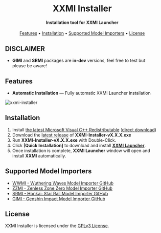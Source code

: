 <h1 align="center">XXMI Installer</h1>

<h4 align="center">Installation tool for XXMI Launcher</h4>

<p align="center">
  <a href="#features">Features</a> •
  <a href="#installation">Installation</a> •
  <a href="#supported-model-importers">Supported Model Importers</a> •
  <a href="#license">License</a>
</p>

## DISCLAIMER

- **GIMI** and **SRMI** packages are **in-dev** versions, feel free to test but please be aware!

## Features  

- **Automatic Installation** — Fully automatic XXMI Launcher installation

![xxmi-installer](https://github.com/SpectrumQT/XXMI-Installer/blob/main/public-media/XXMI%20Installer.jpg)

## Installation

1. Install [the latest Microsoft Visual C++ Redistributable](https://learn.microsoft.com/en-us/cpp/windows/latest-supported-vc-redist?view=msvc-170) ([direct download](https://aka.ms/vs/17/release/vc_redist.x64.exe))
2. Download the [latest release](https://github.com/SpectrumQT/XXMI-Installer/releases/latest) of **XXMI-Installer-vX.X.X.exe**
3. Run **XXMI-Installer-vX.X.X.exe** with Double-Click.
4. Click **[Quick Installation]** to download and install **[XXMI Launcher](https://github.com/SpectrumQT/XXMI-Launcher)**.
5. Once installation is complete, **XXMI Launcher** window will open and install **XXMI** automatically.

## Supported Model Importers

- [WWMI - Wuthering Waves Model Importer GitHub](https://github.com/SpectrumQT/WWMI)
- [ZZMI - Zenless Zone Zero Model Importer GitHub](https://github.com/leotorrez/ZZ-Model-Importer)
- [SRMI - Honkai: Star Rail Model Importer GitHub](https://github.com/SilentNightSound/SR-Model-Importer)
- [GIMI - Genshin Impact Model Importer GitHub](https://github.com/SilentNightSound/GI-Model-Importer)
  
## License

XXMI Installer is licensed under the [GPLv3 License](https://github.com/SpectrumQT/XXMI-Installer/blob/main/LICENSE).
